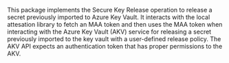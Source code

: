 This package implements the Secure Key Release operation to release a secret previously imported to Azure Key Vault.
It interacts with the local attesation library to fetch an MAA token and then uses the MAA token when interacting with the Azure Key Vault (AKV) service for releasing a secret previously imported to the key vault with a user-defined release policy.
The AKV API expects an authentication token that has proper permissions to the AKV.

